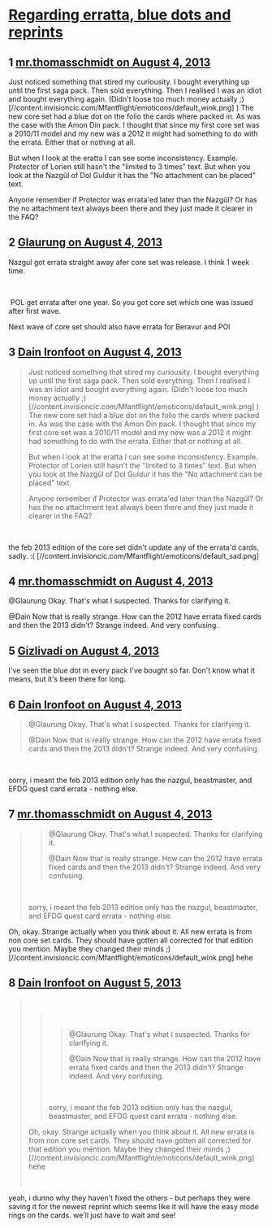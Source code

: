 # [Regarding erratta, blue dots and reprints](https://community.fantasyflightgames.com/topic/87806-regarding-erratta-blue-dots-and-reprints/)

## 1 [mr.thomasschmidt on August 4, 2013](https://community.fantasyflightgames.com/topic/87806-regarding-erratta-blue-dots-and-reprints/?do=findComment&comment=830947)

Just noticed something that stired my curiousity. I bought everything up until the first saga pack. Then sold everything. Then I realised I was an idiot and bought everything again. (Didn't loose too much money actually ;) [//content.invisioncic.com/Mfantflight/emoticons/default_wink.png] ) The new core set had a blue dot on the folio the cards where packed in. As was the case with the Amon Din pack. I thought that since my first core set was a 2010/11 model and my new was a 2012 it might had something to do with the errata. Either that or nothing at all.

But when I look at the eratta I can see some inconsistency. Example. Protector of Lorien still hasn't the "limited to 3 times" text. But when you look at the Nazgûl of Dol Guldur it has the "No attachment can be placed" text.

Anyone remember if Protector was errata'ed later than the Nazgûl? Or has the no attachment text always been there and they just made it clearer in the FAQ?

## 2 [Glaurung on August 4, 2013](https://community.fantasyflightgames.com/topic/87806-regarding-erratta-blue-dots-and-reprints/?do=findComment&comment=830967)

Nazgul got errata straight away afer core set was release. I think 1 week time.

 

 POL get errata after one year. So you got core set which one was issued after first wave. 

Next wave of core set should also have errata for Beravur and POl

## 3 [Dain Ironfoot on August 4, 2013](https://community.fantasyflightgames.com/topic/87806-regarding-erratta-blue-dots-and-reprints/?do=findComment&comment=830998)

> Just noticed something that stired my curiousity. I bought everything up until the first saga pack. Then sold everything. Then I realised I was an idiot and bought everything again. (Didn't loose too much money actually ;) [//content.invisioncic.com/Mfantflight/emoticons/default_wink.png] ) The new core set had a blue dot on the folio the cards where packed in. As was the case with the Amon Din pack. I thought that since my first core set was a 2010/11 model and my new was a 2012 it might had something to do with the errata. Either that or nothing at all.
> 
> But when I look at the eratta I can see some inconsistency. Example. Protector of Lorien still hasn't the "limited to 3 times" text. But when you look at the Nazgûl of Dol Guldur it has the "No attachment can be placed" text.
> 
> Anyone remember if Protector was errata'ed later than the Nazgûl? Or has the no attachment text always been there and they just made it clearer in the FAQ?

 

the feb 2013 edition of the core set didn't update any of the errata'd cards, sadly. :( [//content.invisioncic.com/Mfantflight/emoticons/default_sad.png]

## 4 [mr.thomasschmidt on August 4, 2013](https://community.fantasyflightgames.com/topic/87806-regarding-erratta-blue-dots-and-reprints/?do=findComment&comment=831033)

@Glaurung Okay. That's what I suspected. Thanks for clarifying it.

@Dain Now that is really strange. How can the 2012 have errata fixed cards and then the 2013 didn't? Strange indeed. And very confusing.

## 5 [Gizlivadi on August 4, 2013](https://community.fantasyflightgames.com/topic/87806-regarding-erratta-blue-dots-and-reprints/?do=findComment&comment=831035)

I've seen the blue dot in every pack I've bought so far. Don't know what it means, but it's been there for long.

## 6 [Dain Ironfoot on August 4, 2013](https://community.fantasyflightgames.com/topic/87806-regarding-erratta-blue-dots-and-reprints/?do=findComment&comment=831058)

> @Glaurung Okay. That's what I suspected. Thanks for clarifying it.
> 
> @Dain Now that is really strange. How can the 2012 have errata fixed cards and then the 2013 didn't? Strange indeed. And very confusing.

 

sorry, i meant the feb 2013 edition only has the nazgul, beastmaster, and EFDG quest card errata - nothing else.

## 7 [mr.thomasschmidt on August 4, 2013](https://community.fantasyflightgames.com/topic/87806-regarding-erratta-blue-dots-and-reprints/?do=findComment&comment=831131)

> > @Glaurung Okay. That's what I suspected. Thanks for clarifying it.
> > 
> > @Dain Now that is really strange. How can the 2012 have errata fixed cards and then the 2013 didn't? Strange indeed. And very confusing.
> 
>  
> 
> sorry, i meant the feb 2013 edition only has the nazgul, beastmaster, and EFDG quest card errata - nothing else.

Oh, okay. Strange actually when you think about it. All new errata is from non core set cards. They should have gotten all corrected for that edition you mention. Maybe they changed their minds ;) [//content.invisioncic.com/Mfantflight/emoticons/default_wink.png] hehe

## 8 [Dain Ironfoot on August 5, 2013](https://community.fantasyflightgames.com/topic/87806-regarding-erratta-blue-dots-and-reprints/?do=findComment&comment=831196)

>  
> 
> >  
> > 
> > > @Glaurung Okay. That's what I suspected. Thanks for clarifying it.
> > > 
> > > @Dain Now that is really strange. How can the 2012 have errata fixed cards and then the 2013 didn't? Strange indeed. And very confusing.
> > 
> >  
> > 
> > sorry, i meant the feb 2013 edition only has the nazgul, beastmaster, and EFDG quest card errata - nothing else.
> 
> Oh, okay. Strange actually when you think about it. All new errata is from non core set cards. They should have gotten all corrected for that edition you mention. Maybe they changed their minds ;) [//content.invisioncic.com/Mfantflight/emoticons/default_wink.png] hehe
> 
>  

yeah, i dunno why they haven't fixed the others - but perhaps they were saving it for the newest reprint which seems like it will have the easy mode rings on the cards. we'll just have to wait and see!

